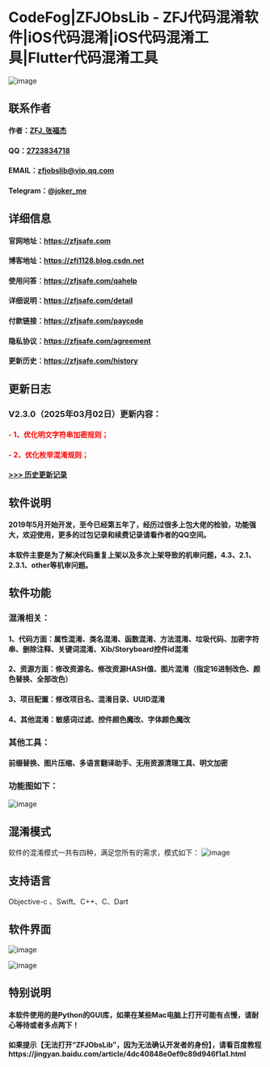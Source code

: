 
# CodeFog|ZFJObsLib - ZFJ代码混淆软件|iOS代码混淆|iOS代码混淆工具|Flutter代码混淆工具


![image](https://zfjobslib.top/images/ZFJObsLib.png)

## 联系作者

#### 作者：[ZFJ_张福杰](http://zfj1128.blog.csdn.net)
#### QQ：[2723834718](https://zfjobslib.top/images/qq2.png)
#### EMAIL：zfjobslib@vip.qq.com
#### Telegram：[@joker_me](https://zfjobslib.top/images/telegram_3_2.png)

## 详细信息

#### 官网地址：https://zfjsafe.com
#### 博客地址：https://zfj1128.blog.csdn.net
#### 使用问答：https://zfjsafe.com/qahelp
#### 详细说明：https://zfjsafe.com/detail
#### 付款链接：https://zfjsafe.com/paycode
#### 隐私协议：https://zfjsafe.com/agreement
#### 更新历史：https://zfjsafe.com/history

## 更新日志

### V2.3.0（2025年03月02日）更新内容：

#### <font color=FF0000>- 1、优化明文字符串加密规则；</font>
#### <font color=FF0000>- 2、优化枚举混淆规则；</font>

#### [>>> 历史更新记录](https://zfjsafe.com/history)

## 软件说明
#### 2019年5月开始开发，至今已经第五年了，经历过很多上包大佬的检验，功能强大，欢迎使用，更多的过包记录和续费记录请看作者的QQ空间。
#### 本软件主要是为了解决代码重复上架以及多次上架导致的机审问题，4.3、2.1、2.3.1、other等机审问题。

## 软件功能
### 混淆相关：
#### 1、代码方面：属性混淆、类名混淆、函数混淆、方法混淆、垃圾代码、加密字符串、删除注释、关键词混淆、Xib/Storyboard控件id混淆
#### 2、资源方面：修改资源名、修改资源HASH值、图片混淆（指定16进制改色、颜色替换、全部改色）
#### 3、项目配置：修改项目名、混淆目录、UUID混淆
#### 4、其他混淆：敏感词过滤、控件颜色魔改、字体颜色魔改
### 其他工具：
#### 前缀替换、图片压缩、多语言翻译助手、无用资源清理工具、明文加密
### 功能图如下：

![image](https://zfjsafe.com/images/software-img/tree_fun_4.png)

## 混淆模式
软件的混淆模式一共有四种，满足您所有的需求，模式如下：
![image](https://zfjsafe.com/images/detail-img/obs_confusion_mode.png)

## 支持语言
Objective-c 、Swift、C++、C、Dart

## 软件界面
![image](https://zfjsafe.com/images/software-img/11.png)

![image](https://zfjsafe.com/images/software-img/22.png)

## 特别说明
#### 本软件使用的是Python的GUI库，如果在某些Mac电脑上打开可能有点慢，请耐心等待或者多点两下！
#### 如果提示【无法打开“ZFJObsLib”，因为无法确认开发者的身份】，请看百度教程https://jingyan.baidu.com/article/4dc40848e0ef9c89d946f1a1.html
